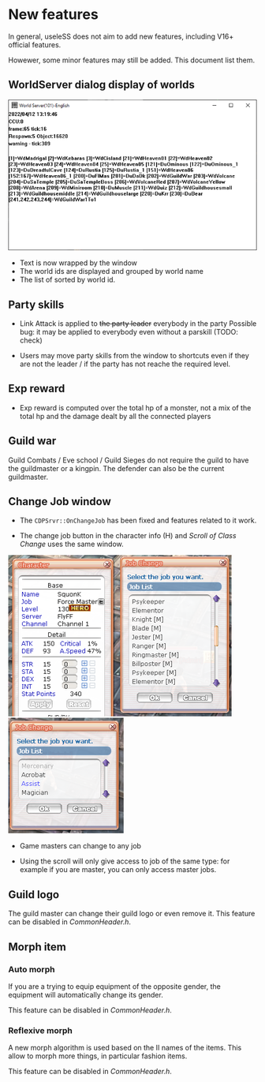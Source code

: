 # New features

In general, useleSS does not aim to add new features, including V16+ official
features.

Howewer, some minor features may still be added. This document list them.


## WorldServer dialog display of worlds

![](WorldServer_Display.png)

- Text is now wrapped by the window
- The world ids are displayed and grouped by world name
- The list of sorted by world id.

## Party skills

- Link Attack is applied to ~~the party leader~~ everybody in the party
Possible bug: it may be applied to everybody even without a parskill (TODO: check)

- Users may move party skills from the window to shortcuts even if they are not
the leader / if the party has not reache the required level.

## Exp reward

- Exp reward is computed over the total hp of a monster, not a mix of the total hp
and the damage dealt by all the connected players


## Guild war

Guild Combats / Eve school / Guild Sieges do not require the guild to have
the guildmaster or a kingpin. The defender can also be the current guildmaster.


## Change Job window

- The `CDPSrvr::OnChangeJob` has been fixed and features related to it work.

- The change job button in the character info (H) and *Scroll of Class Change*
uses the same window.


![](img/WndJobChange_Admin.png) ![](img/WndJobChange_Player.png)

- Game masters can change to any job

- Using the scroll will only give access to job of the same type: for example
if you are master, you can only access master jobs.


## Guild logo

The guild master can change their guild logo or even remove it.
This feature can be disabled in *CommonHeader.h*.


## Morph item

### Auto morph

If you are a trying to equip equipment of the opposite gender, the equipment will 
automatically change its gender.

This feature can be disabled in *CommonHeader.h*.

### Reflexive morph

A new morph algorithm is used based on the II names of the items. This allow to morph
more things, in particular fashion items.

This feature can be disabled in *CommonHeader.h*.


